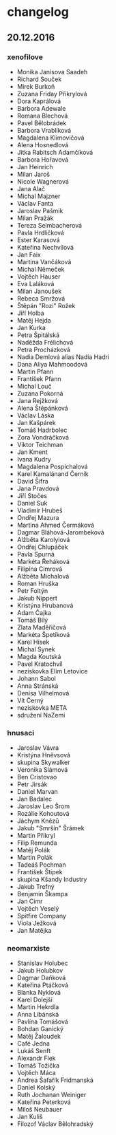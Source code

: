 # changelog

## 20.12.2016

### xenofilove
 
 - Monika Janisova Saadeh
 - Richard Souček
 - Mirek Burkoň
 - Zuzana Friday Přikrylová
 - Dora Kaprálová
 - Barbora Adewale
 - Romana Blechová
 - Pavel Bělobrádek
 - Barbora Vrablíková
 - Magdalena Klimovičová
 - Alena Hosnedlová
 - Jitka Rabitsch Adamčíková
 - Barbora Hořavová
 - Jan Heinrich
 - Milan Jaroš
 - Nicole Wagnerová
 - Jana Alač
 - Michal Majzner
 - Václav Fanta
 - Jaroslav Pašmik
 - Milan Pražák
 - Tereza Selmbacherová
 - Pavla Hrdličková
 - Ester Karasová
 - Kateřina Nechvílová
 - Jan Faix
 - Martina Vančáková
 - Michal Němeček
 - Vojtěch Hauser
 - Eva Laláková
 - Milan Janoušek
 - Rebeca Smržová
 - Štěpán "Rozi" Rožek
 - Jiří Holba
 - Matěj Hejda
 - Jan Kurka
 - Petra Špitálská
 - Naděžda Frélichová
 - Petra Procházková
 - Nadia Demlová alias Nadia Hadri
 - Dana Aliya Mahmoodová
 - Martin Pfann
 - František Pfann
 - Michal Louč
 - Zuzana Pokorná
 - Jana Rejžková
 -  Alena Štěpánková
 - Václav Láska
 - Jan Kašpárek
 - Tomáš Hadrbolec
 - Zora Vondráčková
 - Viktor Teichman
 - Jan Kment
 - Ivana Kudry
 - Magdalena Pospíchalová
 - Karel Kamalánand Černík
 - David Šifra 
 - Jana Pravdová
 - Jiří Stočes
 - Daniel Suk
 - Vladimír Hrubeš
 - Ondřej Mazura
 - Martina Ahmed Čermáková
 - Dagmar Bláhová-Jarombeková
 - Alžběta Karolyiová
 - Ondřej Chlupáček
 - Pavla Spurná
 - Markéta Řeháková
 - Filipína Cimrová
 - Alžběta Michalová
 - Roman Hruška
 - Petr Foltýn
 - Jakub Nippert
 - Kristýna Hrubanová
 - Adam Čajka
 - Tomáš Bílý
 - Zlata Maděřičová
 - Markéta Špetíková
 - Karel Hísek
 - Michal Synek
 - Magda Koutská
 - Pavel Kratochvíl
 - neziskovka Elim Letovice
 - Johann Sabol
 - Anna Stránská
 - Denisa Vilhelmová
 - Vít Černý
 - neziskovka META
 - sdružení NaZemi
 
### hnusaci
 
 - Jaroslav Vávra
 - Kristýna Hněvsová
 - skupina Skywalker
 - Veronika Slámová
 - Ben Cristovao
 - Petr Jirsák
 - Daniel Marvan
 - Jan Badalec
 - Jaroslav Leo Šrom
 - Rozálie Kohoutová
 - Jáchym Knězů
 - Jakub "Smršín" Šrámek
 - Martin Přikryl 
 - Filip Remunda
 - Matěj Polák
 - Martin Polák
 - Tadeáš Pochman
 - František Štípek
 - skupina Kšandy Industry
 - Jakub Trefný
 - Benjamin Škampa
 - Jan Cimr
 - Vojtěch Veselý
 - Spitfire Company
 - Viola Ježková 
 - Jan Matějka
 
### neomarxiste
 
 - Stanislav Holubec
 - Jakub Holubkov
 - Dagmar Daňková
 - Kateřina Ptáčková
 - Blanka Nyklová
 - Karel Dolejší
 - Martin Hekrdla
 - Anna Libánská
 - Pavlína Tomášová
 - Bohdan Ganický
 - Matěj Žaloudek
 - Café Jedna
 - Lukáš Senft
 - Alexandr Flek
 - Tomáš Tožička
 - Vojtěch Máca
 - Andrea Šafařík Fridmanská
 - Daniel Kolský
 - Ruth Jochanan Weiniger
 - Kateřina Peterková
 - Miloš Neubauer
 - Jan Kuliš
 - Filozof Václav Bělohradský
 
